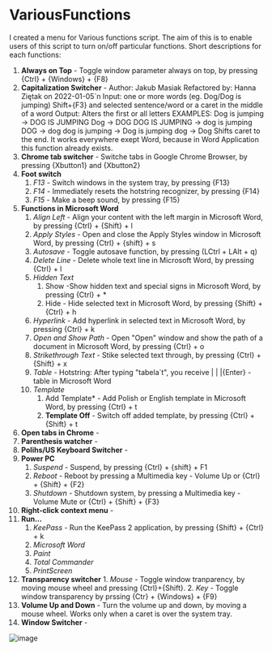 # VariousFunctions
I created a menu for Various functions script. The aim of this is to enable users of this script to turn on/off particular functions. 
Short descriptions for each functions:
1. **Always on Top** - Toggle window parameter always on top, by pressing {Ctrl} + {Windows} + {F8}
2. **Capitalization Switcher** - Author: Jakub Masiak
Refactored by: Hanna Ziętak on 2022-01-05`n
	Input: one or more words (eg. Dog/Dog is jumping)
Shift+{F3} and selected sentence/word or a caret in the middle of a word
	Output: Alters the first or all letters
EXAMPLES:
	Dog is jumping -> DOG IS JUMPING
	Dog -> DOG
	DOG IS JUMPING -> dog is jumping
	DOG -> dog
	dog is jumping -> Dog is jumping
	dog -> Dog
Shifts caret to the end.
It works everywhere exept Word, because in Word Application this function already exists.
3. **Chrome tab switcher** - Switche tabs in Google Chrome Browser, by pressing {Xbutton1} and {Xbutton2}
4. **Foot switch** 
   1. *F13* - Switch windows in the system tray, by pressing {F13}
   2. *F14* - Immediately resets the hotstring recognizer, by pressing {F14}
   3. *F15* -  Make a beep sound, by pressing {F15}
8. **Functions in Microsoft Word** 
      1. *Align Left* - Align your content with the left margin in Microsoft Word, by pressing {Ctrl} + {Shift} + l
      2. *Apply Styles* - Open and close the Apply Styles window in Microsoft Word, by pressing {Ctrl} + {shift} + s
      3. *Autosave* - Toggle autosave function, by pressing (LCtrl + LAlt + q)
      4. *Delete Line* - Delete whole text line in Microsoft Word, by pressing {Ctrl} + l
      5. *Hidden Text* 
          1. Show -Show hidden text and special signs in Microsoft Word, by pressing {Ctrl} + *
          2. Hide -  Hide selected text in Microsoft Word, by pressing {Shift} + {Ctrl} + h
      6. *Hyperlink* - Add hyperlink in selected text in Microsoft Word, by pressing {Ctrl} + k
      7. *Open and Show Path* - Open "Open" window and show the path of a document in Microsoft Word, by pressing {Ctrl} + o
      8. *Strikethrough Text* - Stike selected text through, by pressing {Ctrl} + {Shift} + x
      9. *Table* -  Hotstring: After typing "tabela`t", you receive | | |{Enter} - table in Microsoft Word
      10. *Template* 
           1. Add Template* - Add Polish or English template in Microsoft Word, by pressing {Ctrl} + t
           2. **Template Off** - Switch off added template, by pressing {Ctrl} + {Shift} + t
9. **Open tabs in Chrome** - 
10. **Parenthesis watcher** -
11. **Polihs/US Keyboard Switcher** -
12. **Power PC** 
       1. *Suspend* - Suspend, by pressing {Ctrl} + {shift} + F1
       2. *Reboot* - Reboot by pressing a Multimedia key - Volume Up or {Ctrl} + {Shift} + {F2}
       3. *Shutdown* - Shutdown system, by pressing a Multimedia key - Volume Mute or {Ctrl} + {Shift} + {F3}
13.  **Right-click context menu** -
14.  **Run...** 
        1. *KeePass* - Run the KeePass 2 application, by pressing {Shift} + {Ctrl} + k 
        2. *Microsoft Word*
        3. *Paint*
        4. *Total Commander* 
        5. *PrintScreen* 
15. **Transparency switcher**
        1. *Mouse* - Toggle window tranparency, by moving mouse wheel and pressing {Ctrl}+{Shift}.
        2. *Key* - Toggle window transparency by prssing {Ctr} + {Windows} + {F9}
17. **Volume Up and Down** - Turn the volume up and down, by moving a mouse wheel. Works only when a caret is over the system tray.
18. **Window Switcher** -

![image](https://user-images.githubusercontent.com/95625092/154947268-7569504e-296a-4b22-8dad-dccce149a9e8.png)
